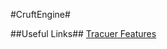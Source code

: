 #CruftEngine#



##Useful Links##
[Tracuer Features](https://github.com/google/traceur-compiler/wiki/LanguageFeatures)


